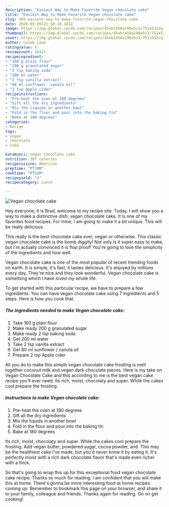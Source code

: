 ```yaml
---
description: "Easiest Way to Make Favorite Vegan chocolate cake"
title: "Easiest Way to Make Favorite Vegan chocolate cake"
slug: 365-easiest-way-to-make-favorite-vegan-chocolate-cake
date: 2020-05-26T21:50:28.181Z
image: https://img-global.cpcdn.com/recipes/45eb1450a196e5c3/751x532cq70/vegan-chocolate-cake-recipe-main-photo.jpg
thumbnail: https://img-global.cpcdn.com/recipes/45eb1450a196e5c3/751x532cq70/vegan-chocolate-cake-recipe-main-photo.jpg
cover: https://img-global.cpcdn.com/recipes/45eb1450a196e5c3/751x532cq70/vegan-chocolate-cake-recipe-main-photo.jpg
author: Caleb Lane
ratingvalue: 4
reviewcount: 16421
recipeingredient:
- "160 g plain flour"
- "200 g granulated sugar"
- "2 tsp baking soda"
- "200 ml water"
- "2 tsp vanilla extract"
- "80 ml sunflower  canola oil"
- "2 tsp Apple cider"
recipeinstructions:
- "Pre-heat the oven at 180 degrees"
- "Sift all the dry ingredients"
- "Mix the liquids in another bowl"
- "Fold in the flour and pour into the baking tin"
- "Bake at 180 degrees"
categories:
- Recipe
tags:
- vegan
- chocolate
- cake

katakunci: vegan chocolate cake 
nutrition: 267 calories
recipecuisine: American
preptime: "PT30M"
cooktime: "PT52M"
recipeyield: "1"
recipecategory: Lunch

---
```



![Vegan chocolate cake](https://img-global.cpcdn.com/recipes/45eb1450a196e5c3/751x532cq70/vegan-chocolate-cake-recipe-main-photo.jpg)

Hey everyone, it is Brad, welcome to my recipe site. Today, I will show you a way to make a distinctive dish, vegan chocolate cake. It is one of my favorites food recipes. For mine, I am going to make it a bit unique. This will be really delicious.

This really is the best chocolate cake ever, vegan or otherwise. This classic vegan chocolate cake is the bomb diggity! Not only is it super easy to make, but I&#39;m actually convinced it is flop proof! You&#39;re going to love the simplicity of the ingredients and how well.

Vegan chocolate cake is one of the most popular of recent trending foods on earth. It is simple, it's fast, it tastes delicious. It's enjoyed by millions every day. They're nice and they look wonderful. Vegan chocolate cake is something which I have loved my whole life.


To get started with this particular recipe, we have to prepare a few ingredients. You can have vegan chocolate cake using 7 ingredients and 5 steps. Here is how you cook that.

<!--inarticleads1-->

##### The ingredients needed to make Vegan chocolate cake:

1. Take 160 g plain flour
1. Make ready 200 g granulated sugar
1. Make ready 2 tsp baking soda
1. Get 200 ml water
1. Take 2 tsp vanilla extract
1. Get 80 ml sunflower / canola oil
1. Prepare 2 tsp Apple cider


All you do to make this simple vegan chocolate cake frosting is melt together coconut milk and vegan dark chocolate pieces. Here is my take on Vegan Chocolate Cake and this according to me is the best vegan cake recipe you&#39;ll ever need. Its rich, moist, chocolaty and super. While the cakes cool prepare the frosting. 

<!--inarticleads2-->

##### Instructions to make Vegan chocolate cake:

1. Pre-heat the oven at 180 degrees
1. Sift all the dry ingredients
1. Mix the liquids in another bowl
1. Fold in the flour and pour into the baking tin
1. Bake at 180 degrees


Its rich, moist, chocolaty and super. While the cakes cool prepare the frosting. Add vegan butter, powdered sugar, cocoa powder, and. This may be the healthiest cake I&#39;ve made, but you&#39;d never know it by eating it. It&#39;s perfectly moist with a rich dark chocolate flavor that&#39;s made even richer with a thick. 

So that's going to wrap this up for this exceptional food vegan chocolate cake recipe. Thanks so much for reading. I am confident that you will make this at home. There's gonna be more interesting food at home recipes coming up. Remember to bookmark this page on your browser, and share it to your family, colleague and friends. Thanks again for reading. Go on get cooking!

